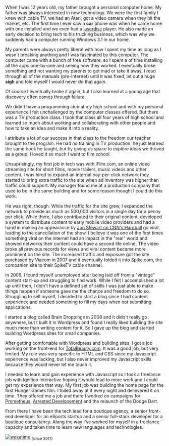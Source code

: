When I was 12 years old, my father brought a personal computer home. My father was always interested in new technology. We were the first famliy I knew with cable TV, we had an Atari, got a video camera when they hit the market, etc. The first time I ever saw a **car** phone was when he came home with one installed and we even had a [laserdisc](https://www.wikiwand.com/en/LaserDisc) player. He also made an early decision to bring tech to his trucking business, which was why we suddenly had a computer running Windows 3.1 in our home.

My parents were always pretty liberal with how I spent my time as long as I wasn't breaking anything and I was fascinated by this computer. The computer came with a bunch of free software, so I spent a of time installing all the apps one-by-one and seeing how they worked. I eventually broke something and not wanting my parents to get mad or take it away, I read through all of the manuals (pre-Internet) until it was fixed, let out a huge **sigh** and told myself I would never do that again.

Of course I eventually broke it again, but I also learned at a young age that discovery often comes through failure.

We didn't have a programming club at my high school and with my personal experience I felt unchallenged by the computer classes offered. But there was a TV production class. I took that class all four years of high school and learned so much about working and collaborating with other people and how to take an idea and make it into a reality.

I attribute a lot of our success in that class to the freedom our teacher brought to the program. He had no training in TV production, he just learned the same book he taught, but by giving us space to explore ideas we thrived as a group. I loved it so much I went to film school.

Unsuprisingly, my first job in tech was with iFilm.com, an online video streaming site for short films, movie trailers, music videos and other content. I was hired to expand an internal pay-per-click network they started to bring extra traffic to the site when ad inventory was higher than traffic could support. My manager found me at a production company that used to be in the same building and for some reason thought I could do this work.

He was right, though. While the traffic for the site grew, I expanded the network to provide as much as 500,000 visitors in a single day for a penny per click. While there, I also contributed to their original content, developed a system to distribute content to early mobile video providers and had a hand in making an appearance by [Jon Stewart on CNN's Hardball](https://arstechnica.com/uncategorized/2004/10/4316-2/) go viral, leading to the cancellation of the show. I believe it was one of the first times something viral on the internet had an impact in the "real" world and showed networks their content could have a second life online. The video broke all previous records for views and viral content became more prominent on the site. The increased traffic and exposure got the site purchased by Viacom in 2007 and it eventually folded it into Spike.com, the companion site to their SpikeTV cable channel.

In 2009, I found myself unemployed after being laid off from a "vintage" content start-up and struggling to find work. While I felt I accomplished a lot up until then, I didn't have a defined set of skills I was just able to make things happen if someone gave me the chance and freedom to do so. Struggling to sell myself, I decided to start a blog since I had content experience and needed something to fill my days when not submitting applications.

I started a blog called Brain Droppings in 2008 and it didn't really go anywhere, but I built it in Wordpress and found I really liked building the site much more than writing content for it. So I gave up the blog and started building Wordpress sites for small companies.

After getting comfortable with Wordpress and building sites, I got a job working on the front-end for [TotalBeauty.com](https://www.totalbeauty.com). It was a good job, but very limited. My role was very specific to HTML and CSS since my Javascript experience was lacking, but I also never improved my Javascript skills because they would never let me touch it.

I needed to learn and gain experience with Javascript so I took a freelance job with Ignition Interactive hoping it would lead to more work and I could get my experience that way. My first job was building the home page for the first Hunger Games film. I toiled away at it every night and delievered it on time. They offered me a job and there I worked on campaigns for [Prometheus](https://www.behance.net/gallery/14357945/Prometheus-Transmedia-Campaign), [Arrested Developement](https://arresteddevelopment.fandom.com/wiki/You%27re_Gonna_Get_Some_Walk-Ons_fan_contest) and the relaunch of the Dodge Dart.

From there I have been the tech lead for a boutique agency, a senior front-end developer for an eSports startup and a senior full-stack developer for a boutique consultancy. Along the way I've worked for myself in a freelance capacity and taken time to learn new languages and technologies.

[![wakatime](https://wakatime.com/badge/user/a20519d3-9690-4af7-ad04-136d21595be5.svg?style=flat-square)](https://wakatime.com/@a20519d3-9690-4af7-ad04-136d21595be5) <sub>(since 2017)</sub>
